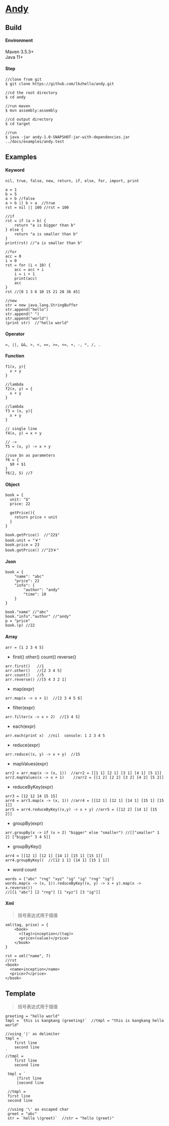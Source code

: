 # [**Andy**](http://lius.xyz/andy)

## Build

#### Environment
 
Maven 3.5.3+  
Java 11+

#### Step

    //clone from git
    $ git clone https://github.com/lbzhello/andy.git
    
    //cd the root directory
    $ cd andy
    
    //run maven
    $ mvn assembly:assembly
    
    //cd output directory
    $ cd target
    
    //run
    $ java -jar andy-1.0-SNAPSHOT-jar-with-dependencies.jar ../docs/examples/andy.test


## Examples

#### Keyword
    
    nil, true, false, new, return, if, else, for, import, print
    
    a = 1
    b = 5
    a > b //false
    a > b || b > a  //true
    rst = nil || 100 //rst = 100
    
    //if
    rst = if (a > b) {
        return "a is bigger than b"
    } else {
        return "a is smaller than b"
    }
    print(rst) //"a is smaller than b"
    
    //for
    acc = 0
    i = 0
    rst = for (i < 10) {
        acc = acc + i
        i = i + 1
        print(acc)
        acc 
    }
    rst //[0 1 3 6 10 15 21 28 36 45]
    
    //new
    str = new java.lang.StringBuffer
    str.append("hello")
    str.append(" ")
    str.append("world")
    (print str)  //"hello world"
    
#### Operator

    =, ||, &&, >, <, ==, >=, <=, +, -, *, /, .
    
#### Function
    f1(x, y){
      x + y
    }
  
    //lambda
    f2(x, y) = {
      x + y
    }
  
    //lambda
    f3 = (x, y){
      x + y
    }
  
    // single line
    f4(x, y) = x + y
  
    // ->
    f5 = (x, y) -> x + y
  
    //use $n as parameters
    f6 = {
      $0 + $1
    }
    f6(2, 5) //7
 
 #### Object
    book = {
      unit: "$"
      price: 22
      
      getPrice(){
        return price + unit
      }
    }
  
    book.getPrice()  //"22$"
    book.unit = "￥"
    book.price = 23
    book.getPrice() //"23￥"
    
#### Json
    book = {
        "name": "abc"
        "price": 22
        "info": {
            "author": "andy"
            "time": 10
        }
    }
    
    book."name" //"abc"
    book."info"."author" //"andy"
    p = "price"
    book.(p) //22

#### Array     

    arr = [1 2 3 4 5]

*    first() other() count() reverse()

    arr.first()   //1
    arr.other()   //[2 3 4 5]
    arr.count()   //5
    arr.reverse() //[5 4 3 2 1]
  
  
*    map(expr)  

    arr.map(x -> x + 1)  //[2 3 4 5 6]


*    filter(expr)  
  
    arr.filter(x -> x > 2)  //[3 4 5]

  
*    each(expr)  

    arr.each(print x)  //nil  console: 1 2 3 4 5

  
*    reduce(expr)  

    arr.reduce((x, y) -> x + y)  //15

  
*    mapValues(expr)  

    arr2 = arr.map(x -> (x, 1))  //arr2 = [[1 1] [2 1] [3 1] [4 1] [5 1]]
    arr2.mapValues(x -> x + 1)    //arr2 = [[1 2] [2 2] [3 2] [4 2] [5 2]]

  
*    reduceByKey(expr)  

    arr3 = [12 12 14 15 15]
    arr4 = arr3.map(x -> (x, 1)) //arr4 = [[12 1] [12 1] [14 1] [15 1] [15 1]]
    arr5 = arr4.reduceByKey((x,y) -> x + y) //arr5 = [[12 2] [14 1] [15 2]]

  
*    groupBy(expr)
  
    arr.groupBy(x -> if (x > 2) "bigger" else "smaller") //[["smaller" 1 2] ["bigger" 3 4 5]]

  
*    groupByKey()  

    arr4 = [[12 1] [12 1] [14 1] [15 1] [15 1]]
    arr4.groupByKey()  //[12 1 1] [14 1] [15 1 1]]

  
*    word count  

    words = ["abc" "rng" "xyz" "ig" "ig" "rng" "ig"]
    words.map(x -> (x, 1)).reduceByKey((x, y) -> x + y).map(x -> x.reverse())
    //[[1 "abc"] [2 "rng"] [1 "xyz"] [3 "ig"]]


#### Xml
> 括号表达式用于插值

    xml(tag, prise) = {
        <book>
          <(tag)>inception</(tag)>
          <price>(value)</price>
        </book>
    }
    
    rst = xml("name", 7)
    //rst 
    <book>
      <name>inception</name>
      <price>7</price>
    </book>
    

## Template
> 括号表达式用于插值

    greeting = "hello world"
    tmpl = `this is kangkang (greeting)`  //tmpl = "this is kangkang hello world"

    //using '|' as delimiter
    tmpl = `
        first line
        second line
    `
    //tmpl = 
        first line
        second line
        
     tmpl = `
         |first line
         |second line
         
     //tmpl = 
     first line
     second line
     
     //using '\' as escaped char
     greet = "abc"
     str = `hello \(greet)`  //str = "hello (greet)"
